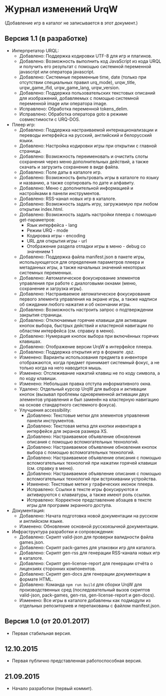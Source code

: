 # Журнал изменений UrqW

(Добавление игр в каталог не записывается в этот документ.)

## Версия 1.1 (в разработке)

* Интерпретатор URQL:
	+ Добавлено: Поддержка кодировки UTF-8 для игр и плагинов.
	+ Добавлено: Возможность выполнить код JavaScript из кода URQL и получить его результат с помощью системной переменной javascript или оператора javascript.
	+ Добавлено: Системные переменные time, date (только при отсутствии специальных правил urq_mode), urqw_title, urqw_game_ifid, urqw_game_lang, urqw_version.
	+ Добавлено: Поддержка пользовательских текстовых описаний для изображений, добавляемых с помощью системной переменной image или оператора image.
	+ Исправлено: Обработка переменной tokens_delim.
	+ Исправлено: Обработка оператора goto в режиме совместимости с URQ-DOS.
* Плеер игр:
	+ Добавлено: Поддержка настраиваемой интернационализации и переводы интерфейса на русский, английский и белорусский языки.
	+ Добавлено: Настройка кодировки игры при открытии с главной страницы.
	+ Добавлено: Возможность переименовать и очистить слоты сохранения через меню дополнительных действий, а также скачать и загрузить сохранение в виде файла.
	+ Добавлено: Поле даты в каталоге игр.
	+ Добавлено: Возможность фильтровать игры в каталоге по языку и названию, а также сортировать по дате и алфавиту.
	+ Добавлено: Меню с дополнительной информацией и настройками в панели инструментов.
	+ Добавлено: RSS-канал новых игр в каталоге.
	+ Добавлено: Возможность задать игру, загружаемую при любом открытии index.html.
	+ Добавлено: Возможность задать настройки плеера с помощью get-параметров:
		- Язык интерфейса - lang
		- Режим URQ - mode
		- Кодировка игры - encoding
		- URL для открытия игры - url
		- Отображение раздела отладки игры в меню - debug со значением 1
	+ Добавлено: Поддержка файла manifest.json в пакете игры, использующегося для определения параметров плеера и метаданных игры, а также начальных значений некоторых системных переменных.
	+ Добавлено: Автоматическое фокусирование элементов управления при работе с диалоговыми окнами (меню, сохранение и загрузка игры).
	+ Добавлено: Настраиваемое автоматическое фокусирование первого элемента управления на экране игры, а также надписи об ожидании любого нажатия и об окончании игры.
	+ Добавлено: Возможность настроить запрос о подтверждении закрытия страницы.
	+ Добавлено: Отключаемые горячие клавиши для активации кнопок выбора, быстрых действий и кластерной навигации по областям интерфейса (см. справку в меню).
	+ Добавлено: Нумерация кнопок выбора при включённых горячих клавишах.
	+ Добавлено: Отображение версии UrqW в интерфейсе плеера.
	+ Добавлено: Поддержка открытия игр в формате .qsz.
	+ Изменено: Варианты использования предмета в инвенторе отображаются, когда предмет принимает системный фокус, а не только когда на него наводится мышь.
	+ Изменено: Отслеживание нажатий клавиш не по коду символа, а по коду клавиши.
	+ Изменено: Небольшая правка отступа информативного окна.
	+ Удалено: Отдельный курсор UrqW для выбора и активации кнопок (вызывал проблемы одновременной активации двух элементов управления и был заменён на кластерную навигацию на основе стандартного системного фокуса).
	+ Улучшения accessibility:
		- Добавлено: Текстовые метки для элементов управления панели инструментов.
		- Добавлено: Текстовая метка для кнопки инвентаря в интерфейсе для экранов размера XS.
		- Добавлено: Настраиваемое объявление обновления описания с помощью вспомогательных технологий.
		- Добавлено: Настраиваемое объявление обновления кнопок выбора с помощью вспомогательных технологий.
		- Добавлено: Настраиваемое объявление описания с помощью вспомогательных технологий при нажатии горячей клавиши (см. справку в меню).
		- Добавлено: Настраиваемое объявление описания с помощью вспомогательных технологий при встряхивании устройства.
		- Изменено: Текстовые метки у графических иконок плеера.
		- Исправлено: Ссылки в тексте игры фокусируются и активируются с клавиатуры, а также имеют роль ссылки.
		- Исправлено: Корректное представление абзацев в тексте игры для программ экранного доступа.
* Документация:
	+ Добавлено: Начата подготовка новой документации на русском и английском языке.
	+ Изменено: Обновление основной русскоязычной документации.
* Инфраструктура разработки и сопровождения:
	+ Добавлено: Скрипт valid-json для проверки валидности файла games.json.
	+ Добавлено: Скрипт pack-games для упаковки игр для каталога.
	+ Добавлено: Скрипт gen-rss для генерации RSS-канала новых игр в каталоге.
	+ Добавлено: Скрипт gen-license-report для генерации отчёта о лицензиях сторонних компонентов.
	+ Добавлено: Скрипт gen-docs для генерации документации в формате HTML.
	+ Добавлено: Команда `npm run build` для сборки UrqW для производственных сред (последовательный вызов скриптов valid-json, pack-games, gen-rss, gen-license-report и gen-docs).
	+ Изменено: Все игры в каталоге добавлены как подмодули из отдельных репозиториев и перепакованы с файлом manifest.json.

## Версия 1.0 (от 20.01.2017)

* Первая стабильная версия.

## 12.10.2015

* Первая публично представленная работоспособная версия.

## 21.09.2015

* Начало разработки (первый коммит).
